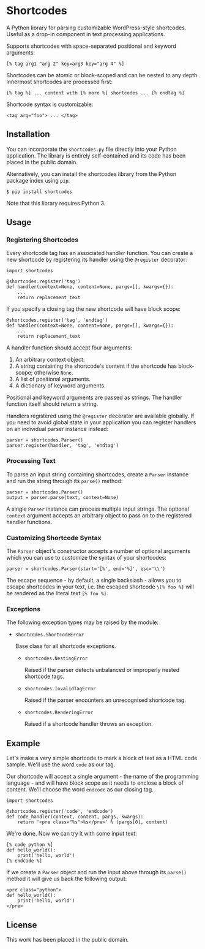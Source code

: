 
# Shortcodes

A Python library for parsing customizable WordPress-style shortcodes. Useful as a drop-in component in text processing applications.

Supports shortcodes with space-separated positional and keyword arguments:

    [% tag arg1 "arg 2" key=arg3 key="arg 4" %]

Shortcodes can be atomic or block-scoped and can be nested to any depth. Innermost shortcodes are processed first:

    [% tag %] ... content with [% more %] shortcodes ... [% endtag %]

Shortcode syntax is customizable:

    <tag arg="foo"> ... </tag>



## Installation

You can incorporate the `shortcodes.py` file directly into your Python application. The library is entirely self-contained and its code has been placed in the public domain.

Alternatively, you can install the shortcodes library from the Python package index using `pip`:

    $ pip install shortcodes

Note that this library requires Python 3.



## Usage

### Registering Shortcodes

Every shortcode tag has an associated handler function. You can create a new shortcode by registering its handler using the `@register` decorator:

    import shortcodes

    @shortcodes.register('tag')
    def handler(context=None, content=None, pargs=[], kwargs={}):
        ...
        return replacement_text

If you specify a closing tag the new shortcode will have block scope:

    @shortcodes.register('tag', 'endtag')
    def handler(context=None, content=None, pargs=[], kwargs={}):
        ...
        return replacement_text

A handler function should accept four arguments:

1. An arbitrary context object.
2. A string containing the shortcode's content if the shortcode has block-scope; otherwise `None`.
3. A list of positional arguments.
4. A dictionary of keyword arguments.

Positional and keyword arguments are passed as strings. The handler function
itself should return a string.

Handlers registered using the `@register` decorator are available globally. If you need to avoid global state in your application you can register handlers on an individual parser instance instead:

    parser = shortcodes.Parser()
    parser.register(handler, 'tag', 'endtag')


### Processing Text

To parse an input string containing shortcodes, create a `Parser` instance and run the string through its `parse()` method:

    parser = shortcodes.Parser()
    output = parser.parse(text, context=None)

A single `Parser` instance can process multiple input strings. The optional `context` argument accepts an arbitrary object to pass on to the registered handler functions.



### Customizing Shortcode Syntax

The `Parser` object's constructor accepts a number of optional arguments which you can use to customize the syntax of your shortcodes:

    parser = shortcodes.Parser(start='[%', end='%]', esc='\\')

The escape sequence - by default, a single backslash - allows you to escape shortcodes in your text, i.e. the escaped shortcode `\[% foo %]` will be rendered as the literal text `[% foo %]`.



### Exceptions

The following exception types may be raised by the module:

*   `shortcodes.ShortcodeError`

    Base class for all shortcode exceptions.

    *   `shortcodes.NestingError`

        Raised if the parser detects unbalanced or improperly nested shortcode tags.

    *   `shortcodes.InvalidTagError`

        Raised if the parser encounters an unrecognised shortcode tag.

    *   `shortcodes.RenderingError`

        Raised if a shortcode handler throws an exception.



## Example

Let's make a very simple shortcode to mark a block of text as a HTML code sample. We'll use the word `code` as our tag.

Our shortcode will accept a single argument - the name of the programming language - and will have block scope as it needs to enclose a block of content. We'll choose the word `endcode` as our closing tag.

    import shortcodes

    @shortcodes.register('code', 'endcode')
    def code_handler(context, content, pargs, kwargs):
        return '<pre class="%s">%s</pre>' % (pargs[0], content)

We're done. Now we can try it with some input text:

    [% code python %]
    def hello_world():
        print('hello, world')
    [% endcode %]

If we create a `Parser` object and run the input above through its `parse()` method it will give us back the following output:

    <pre class="python">
    def hello_world():
        print('hello, world')
    </pre>



## License

This work has been placed in the public domain.
